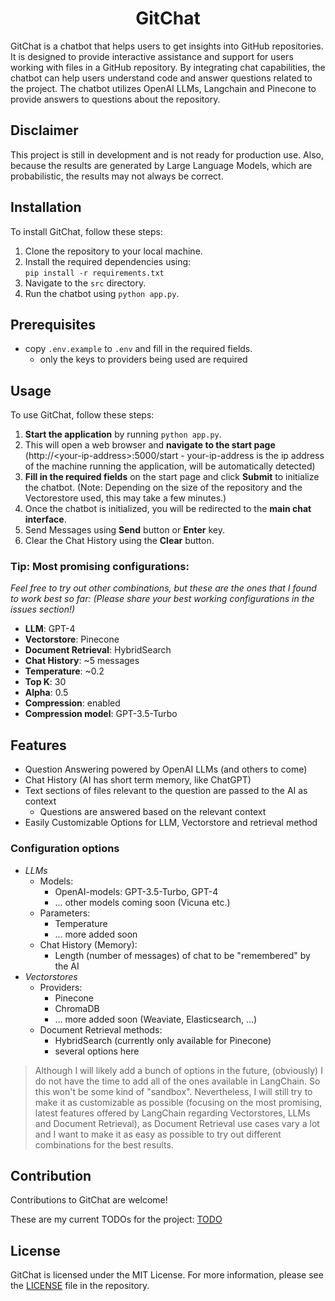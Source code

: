 <h1 align="center">GitChat</h1>


GitChat is a chatbot that helps users to get insights into GitHub repositories. It is designed to provide interactive assistance and support for users working with files in a GitHub repository. By integrating chat capabilities, the chatbot can help users  understand code and answer questions related to the project. The chatbot utilizes OpenAI LLMs, Langchain and Pinecone to provide answers to questions about the repository.

## Disclaimer

This project is still in development and is not ready for production use.
Also, because the results are generated by Large Language Models, which are probabilistic, the results may not always be correct.
## Installation

To install GitChat, follow these steps:

1. Clone the repository to your local machine.
2. Install the required dependencies using: \
    `pip install -r requirements.txt`
3. Navigate to the `src` directory.
4. Run the chatbot using `python app.py`.

## Prerequisites

- copy `.env.example` to `.env` and fill in the required fields.
    - only the keys to providers being used are required

## Usage

To use GitChat, follow these steps:

1. **Start the application** by running `python app.py`.
2. This will open a web browser and **navigate to the start page** (http://\<your-ip-address>:5000/start - your-ip-address is the ip address of the machine running the application, will be automatically detected)
3. **Fill in the required fields** on the start page and click **Submit** to initialize the chatbot. 
 (Note: Depending on the size of the repository and the Vectorestore used, this may take a few minutes.)
4. Once the chatbot is initialized, you will be redirected to the **main chat interface**.
5. Send Messages using **Send** button or **Enter** key.
6. Clear the Chat History using the **Clear** button.

### Tip: Most promising configurations:
*Feel free to try out other combinations, but these are the ones that I found to work best so far:*
*(Please share your best working configurations in the issues section!)*

- **LLM**: GPT-4
- **Vectorstore**: Pinecone
- **Document Retrieval**: HybridSearch
- **Chat History**: ~5 messages
- **Temperature**: ~0.2
- **Top K**: 30
- **Alpha**: 0.5
- **Compression**: enabled
- **Compression model**: GPT-3.5-Turbo

## Features

- Question Answering powered by OpenAI LLMs (and others to come)
- Chat History (AI has short term memory, like ChatGPT)
- Text sections of files relevant to the question are passed to the AI as context
    - Questions are answered based on the relevant context
- Easily Customizable Options for LLM, Vectorstore and retrieval method

### Configuration options

- *LLMs*
    - Models:
        - OpenAI-models: GPT-3.5-Turbo, GPT-4
        - ... other models coming soon (Vicuna etc.)
    - Parameters:
        - Temperature
        - ... more added soon
    - Chat History (Memory):
        - Length (number of messages) of chat to be "remembered" by the AI
- *Vectorstores*
    - Providers:
        - Pinecone
        - ChromaDB
        - ... more added soon (Weaviate, Elasticsearch, ...)
    - Document Retrieval methods:
        - HybridSearch (currently only available for Pinecone)
        - several options here

> Although I will likely add a bunch of options in the future, (obviously) I do not have the time to add all of the ones available in LangChain. So this won't be some kind of "sandbox".  Nevertheless, I will still try to make it as customizable as possible (focusing on the most promising, latest features offered by LangChain regarding Vectorstores, LLMs and Document Retrieval), as Document Retrieval use cases vary a lot and I want to make it as easy as possible to try out different combinations for the best results.


## Contribution

Contributions to GitChat are welcome! 

These are my current TODOs for the project: [TODO](TODO.txt)

## License

GitChat is licensed under the MIT License. For more information, please see the [LICENSE](LICENSE) file in the repository.
